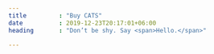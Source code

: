 ```yaml
---
title         : "Buy CATS"
date          : 2019-12-23T20:17:01+06:00
heading       : "Don’t be shy. Say <span>Hello.</span>"

---
```


